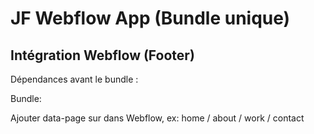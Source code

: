# JF Webflow App (Bundle unique)

## Intégration Webflow (Footer)
Dépendances avant le bundle :
<script src="https://unpkg.com/@barba/core"></script>
<script src="https://cdn.jsdelivr.net/npm/gsap@3/dist/gsap.min.js"></script>
<script src="https://cdn.jsdelivr.net/npm/gsap@3/dist/ScrollTrigger.min.js"></script>
<script src="https://cdn.jsdelivr.net/npm/gsap@3/dist/Draggable.min.js"></script>
<script src="https://cdn.jsdelivr.net/npm/gsap@3/dist/ScrollSmoother.min.js"></script>

Bundle:
<script src="https://cdn.jsdelivr.net/gh/USER/REPO@main/dist/app.latest.js" defer></script>

Ajouter data-page sur <body> dans Webflow, ex: home / about / work / contact
